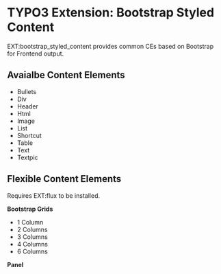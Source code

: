 # TYPO3 Extension: Bootstrap Styled Content
EXT:bootstrap\_styled\_content provides common CEs based on Bootstrap for Frontend output.

## Avaialbe Content Elements
- Bullets
- Div
- Header
- Html
- Image
- List
- Shortcut
- Table
- Text
- Textpic

## Flexible Content Elements
Requires EXT:flux to be installed.

**Bootstrap Grids**
- 1 Column
- 2 Columns
- 3 Columns
- 4 Columns
- 6 Columns

**Panel**